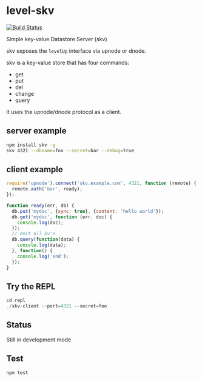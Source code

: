 # level-skv

[![Build Status](https://secure.travis-ci.org/twilson63/level-skv.png)](http://travis-ci.org/twilson63/level-skv)

Simple key-value Datastore Server (skv)

skv exposes the `levelUp` interface via upnode or dnode.

skv is a key-value store that has four commands:

* get
* put
* del
* change
* query

It uses the upnode/dnode protocol as a client.

## server example

``` sh
npm install skv -g
skv 4321 --dbname=foo --secret=bar --debug=true
```

## client example

``` js
require('upnode').connect('skv.example.com', 4321, function (remote) {
  remote.auth('bar', ready);
});

function ready(err, db) {
  db.put('mydoc', {sync: true}, {content: 'hello world'});
  db.get('mydoc', function (err, doc) {
    console.log(doc);
  });
  // emit all kv's
  db.query(function(data) {
    console.log(data);
  }, function() {
    console.log('end');
  });
}

```

## Try the REPL

``` js
cd repl
./skv-client --port=4321 --secret=foo

```


## Status

Still in development mode


## Test

```
npm test
```
